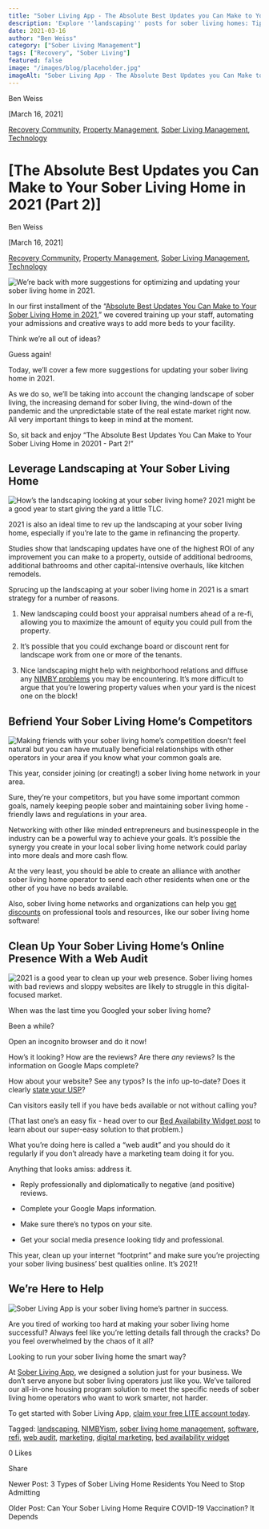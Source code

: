 ```yaml
---
title: "Sober Living App - The Absolute Best Updates you Can Make to Your Sober Living Home in 2021 (Part 2)"
description: 'Explore ''landscaping'' posts for sober living homes: Tips on curb appeal, property maintenance & creating therapeutic outdoor spaces.'
date: 2021-03-16
author: "Ben Weiss"
category: ["Sober Living Management"]
tags: ["Recovery", "Sober Living"]
featured: false
image: "/images/blog/placeholder.jpg"
imageAlt: "Sober Living App - The Absolute Best Updates you Can Make to Your Sober Living Home in 2021 (Part 2)"
---
```


Ben Weiss

[March 16, 2021]

[Recovery Community](/sober-living-app-blog/category/Recovery+Community), [Property Management](/sober-living-app-blog/category/Property+Management), [Sober Living Management](/sober-living-app-blog/category/Sober+Living+Management), [Technology](/sober-living-app-blog/category/Technology)

#  [The Absolute Best Updates you Can Make to Your Sober Living Home in 2021 (Part 2)]

Ben Weiss

[March 16, 2021]

[Recovery Community](/sober-living-app-blog/category/Recovery+Community), [Property Management](/sober-living-app-blog/category/Property+Management), [Sober Living Management](/sober-living-app-blog/category/Sober+Living+Management), [Technology](/sober-living-app-blog/category/Technology)

![We’re back with more suggestions for optimizing and updating your sober living home in 2021.](/images/blog/the-absolute-best-updates-you-can-make-to-your-sober-living-home-in-2021-part-2/Screen_Shot_2021-03-16_at_11.21.42_AM.png)

In our first installment of the “[Absolute Best Updates You Can Make to Your Sober Living Home in 2021](https://soberlivingapp.com/sober-living-app-blog/2021/2/15/the-absolute-best-updates-you-can-make-to-your-sober-living-home-in-2021-part-1),” we covered training up your staff, automating your admissions and creative ways to add more beds to your facility. 

Think we’re all out of ideas? 

Guess again! 

Today, we’ll cover a few more suggestions for updating your sober living home in 2021. 

As we do so, we’ll be taking into account the changing landscape of sober living, the increasing demand for sober living, the wind-down of the pandemic and the unpredictable state of the real estate market right now. All very important things to keep in mind at the moment. 

So, sit back and enjoy “The Absolute Best Updates You Can Make to Your Sober Living Home in 20201 - Part 2!”

## Leverage Landscaping at Your Sober Living Home

![How’s the landscaping looking at your sober living home? 2021 might be a good year to start giving the yard a little TLC.](/images/blog/the-absolute-best-updates-you-can-make-to-your-sober-living-home-in-2021-part-2/Screen_Shot_2021-03-16_at_11.21.49_AM.png)

2021 is also an ideal time to rev up the landscaping at your sober living home, especially if you’re late to the game in refinancing the property. 

Studies show that landscaping updates have one of the highest ROI of any improvement you can make to a property, outside of additional bedrooms, additional bathrooms and other capital-intensive overhauls, like kitchen remodels.

Sprucing up the landscaping at your sober living home in 2021 is a smart strategy for a number of reasons.

  1. New landscaping could boost your appraisal numbers ahead of a re-fi, allowing you to maximize the amount of equity you could pull from the property.

  2. It’s possible that you could exchange board or discount rent for landscape work from one or more of the tenants. 

  3. Nice landscaping might help with neighborhood relations and diffuse any [NIMBY problems](https://soberlivingapp.com/sober-living-app-blog/2019/11/19/dealing-with-nimbys-at-your-sober-living-housenbsp) you may be encountering. It’s more difficult to argue that you’re lowering property values when your yard is the nicest one on the block!

## Befriend Your Sober Living Home’s Competitors 

![Making friends with your sober living home’s competition doesn’t feel natural but you can have mutually beneficial relationships with other operators in your area if you know what your common goals are.](/images/blog/the-absolute-best-updates-you-can-make-to-your-sober-living-home-in-2021-part-2/Screen_Shot_2021-03-16_at_11.22.00_AM.png)

This year, consider joining (or creating!) a sober living home network in your area. 

Sure, they’re your competitors, but you have some important common goals, namely keeping people sober and maintaining sober living home -friendly laws and regulations in your area. 

Networking with other like minded entrepreneurs and businesspeople in the industry can be a powerful way to achieve your goals. It’s possible the synergy you create in your local sober living home network could parlay into more deals and more cash flow. 

At the very least, you should be able to create an alliance with another sober living home operator to send each other residents when one or the other of you have no beds available. 

Also, sober living home networks and organizations can help you [get discounts](https://soberlivingapp.com/pricing) on professional tools and resources, like our sober living home software! 

## Clean Up Your Sober Living Home’s Online Presence With a Web Audit 

![2021 is a good year to clean up your web presence. Sober living homes with bad reviews and sloppy websites are likely to struggle in this digital-focused market.](/images/blog/the-absolute-best-updates-you-can-make-to-your-sober-living-home-in-2021-part-2/Screen_Shot_2021-03-16_at_11.22.08_AM.png)

When was the last time you Googled your sober living home? 

Been a while? 

Open an incognito browser and do it now!

How’s it looking? How are the reviews? Are there _any_ reviews? Is the information on Google Maps complete? 

How about your website? See any typos? Is the info up-to-date? Does it clearly [state your USP](https://soberlivingapp.com/sober-living-app-blog/2020/2/4/how-to-make-your-sober-living-home-stand-out-from-the-crowd)?

Can visitors easily tell if you have beds available or not without calling you? 

(That last one’s an easy fix - head over to our [Bed Availability Widget post](https://soberlivingapp.com/sober-living-app-blog/2021/2/2/got-open-sober-living-home-beds-let-residents-and-community-members-know-about-it-automatically) to learn about our super-easy solution to that problem.)

What you’re doing here is called a “web audit” and you should do it regularly if you don’t already have a marketing team doing it for you. 

Anything that looks amiss: address it. 

  * Reply professionally and diplomatically to negative (and positive) reviews. 

  * Complete your Google Maps information. 

  * Make sure there’s no typos on your site. 

  * Get your social media presence looking tidy and professional. 

This year, clean up your internet “footprint” and make sure you’re projecting your sober living business’ best qualities online. It’s 2021!

## We’re Here to Help 

![Sober Living App is your sober living home’s partner in success.](/images/blog/the-absolute-best-updates-you-can-make-to-your-sober-living-home-in-2021-part-2/Screen_Shot_2021-03-16_at_11.22.17_AM.png)

Are you tired of working too hard at making your sober living home successful? Always feel like you’re letting details fall through the cracks? Do you feel overwhelmed by the chaos of it all? 

Looking to run your sober living home the smart way?  

At [Sober Living App](/), we designed a solution just for your business. We don’t serve anyone but sober living operators just like you. We’ve tailored our all-in-one housing program solution to meet the specific needs of sober living home operators who want to work smarter, not harder. 

To get started with Sober Living App, [claim your free LITE account today](https://apps.behavehealth.com/signup). 

Tagged: [landscaping](/sober-living-app-blog/tag/landscaping), [NIMBYism](/sober-living-app-blog/tag/NIMBYism), [sober living home management](/sober-living-app-blog/tag/sober+living+home+management), [software](https://soberlivingapp.com/sober-living-app-blog/tag/software), [refi](https://soberlivingapp.com/sober-living-app-blog/tag/refi), [web audit](https://soberlivingapp.com/sober-living-app-blog/tag/web+audit), [marketing](/sober-living-app-blog/tag/marketing), [digital marketing](https://soberlivingapp.com/sober-living-app-blog/tag/digital+marketing), [bed availability widget](https://soberlivingapp.com/sober-living-app-blog/tag/bed+availability+widget)

0 Likes

Share

Newer Post: 3 Types of Sober Living Home Residents You Need to Stop Admitting

Older Post: Can Your Sober Living Home Require COVID-19 Vaccination? It Depends
